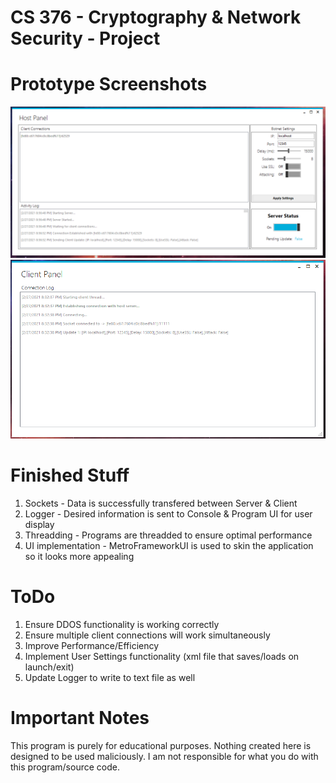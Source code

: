 # CS 376 - Cryptography & Network Security - Project

# Prototype Screenshots

![](images/host1.PNG)
![](images/client1.PNG)

# Finished Stuff
1. Sockets - Data is successfully transfered between Server & Client
2. Logger - Desired information is sent to Console & Program UI for user display
3. Threadding - Programs are threadded to ensure optimal performance
4. UI implementation - MetroFrameworkUI is used to skin the application so it looks more appealing

# ToDo
1. Ensure DDOS functionality is working correctly
2. Ensure multiple client connections will work simultaneously
3. Improve Performance/Efficiency
4. Implement User Settings functionality (xml file that saves/loads on launch/exit)
5. Update Logger to write to text file as well

# Important Notes
This program is purely for educational purposes. 
Nothing created here is designed to be used maliciously. 
I am not responsible for what you do with this program/source code.
